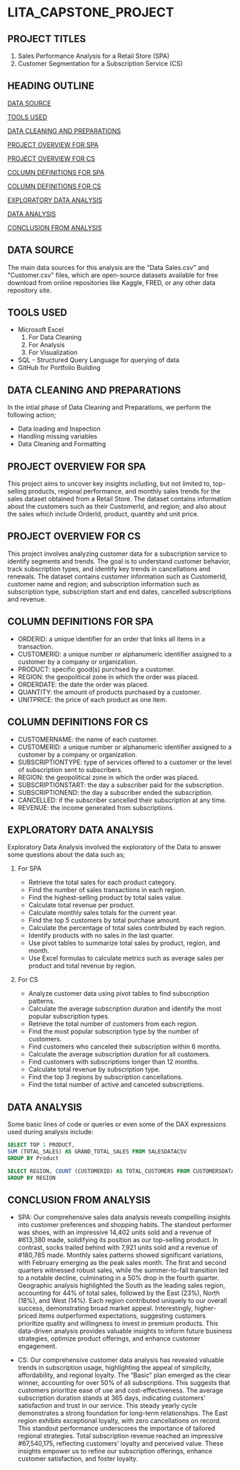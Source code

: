 # LITA_CAPSTONE_PROJECT

## PROJECT TITLES
1. Sales Performance Analysis for a Retail Store (SPA)
2. Customer Segmentation for a Subscription Service (CS)

## HEADING OUTLINE
[DATA SOURCE](#data-source)

[TOOLS USED](#tools-used)

[DATA CLEANING AND PREPARATIONS](#data-cleaning-and-preparations)

[PROJECT OVERVIEW FOR SPA](#project-overview-for-spa)

[PROJECT OVERVIEW FOR CS](#project-overview-for-cs)

[COLUMN DEFINITIONS FOR SPA](#column-definitions-for-spa)

[COLUMN DEFINITIONS FOR CS](#column-definitions-for-cs)

[EXPLORATORY DATA ANALYSIS](#exploratory-data-analysis)

[DATA ANALYSIS](#data-analysis)

[CONCLUSION FROM ANALYSIS](#conclusion-from-analysis)

## DATA SOURCE
The main data sources for this analysis are the "Data Sales.csv" and "Customer.csv" files, which are open-source datasets available for free download from online repositories like Kaggle, FRED, or any other data repository site.

## TOOLS USED
- Microsoft Excel
  1. For Data Cleaning
  2. For Analysis
  3. For Visualization
- SQL - Structured Query Language for querying of data
- GitHub for Portfolio Building

## DATA CLEANING AND PREPARATIONS
In the intial phase of Data Cleaning and Preparations, we perform the following action;
- Data loading and Inspection
- Handling missing variables
- Data Cleaning and Formatting

## PROJECT OVERVIEW FOR SPA
This project aims to uncover key insights including, but not limited to, top-selling products, regional performance, and monthly sales trends for the sales dataset obtained from a Retail Store. The dataset contains information about the customers such as their CustomerId, and region; and also about the sales which include OrderId, product, quantity and unit price.

## PROJECT OVERVIEW FOR CS
This project involves analyzing customer data for a subscription service to identify segments and trends. The goal is to understand customer behavior, track subscription types, and identify key trends in cancellations and renewals. The dataset contains customer information such as CustomerId, customer name and region; and subscription information such as subscription type, subscription start and end dates, cancelled subscriptions and revenue.

## COLUMN DEFINITIONS FOR SPA
- ORDERID: a unique identifier for an order that links all items in a transaction.
- CUSTOMERID: a unique number or alphanumeric identifier assigned to a customer by a company or organization.
- PRODUCT: specific good(s) purchsed by a customer.
- REGION: the geopolitical zone in which the order was placed.
- ORDERDATE: the date the order was placed.
- QUANTITY: the amount of products purchased by a customer.
- UNITPRICE: the price of each product as one item.

## COLUMN DEFINITIONS FOR CS
- CUSTOMERNAME: the name of each customer.
- CUSTOMERID: a unique number or alphanumeric identifier assigned to a customer by a company or organization.
- SUBSCRIPTIONTYPE: type of services offered to a customer or the level of subscription sent to subscribers.
- REGION: the geopolitical zone in which the order was placed.
- SUBSCRIPTIONSTART: the day a subscriber paid for the subscription.
- SUBSCRIPTIONEND: the day a subscriber ended the subscription.
- CANCELLED: if the subscriber cancelled their subscription at any time.
- REVENUE: the income generated from subscriptions.

## EXPLORATORY DATA ANALYSIS
Exploratory Data Analysis involved the exploratory of the Data to answer some questions about the data such as;
1. For SPA
   - Retrieve the total sales for each product category.
   - Find the number of sales transactions in each region.
   - Find the highest-selling product by total sales value.
   - Calculate total revenue per product.
   - Calculate monthly sales totals for the current year.
   - Find the top 5 customers by total purchase amount.
   - Calculate the percentage of total sales contributed by each region.
   - Identify products with no sales in the last quarter.
   - Use pivot tables to summarize total sales by product, region, and month.
   - Use Excel formulas to calculate metrics such as average sales per product and total revenue by region.
  
  2. For CS
     - Analyze customer data using pivot tables to find subscription patterns.
     - Calculate the average subscription duration and identify the most popular subscription types.
     - Retrieve the total number of customers from each region.
     - Find the most popular subscription type by the number of customers.
     - Find customers who canceled their subscription within 6 months.
     - Calculate the average subscription duration for all customers.
     - Find customers with subscriptions longer than 12 months.
     - Calculate total revenue by subscription type.
     - Find the top 3 regions by subscription cancellations.
     - Find the total number of active and canceled subscriptions.

## DATA ANALYSIS
Some basic lines of code or queries or even some of the DAX expressions used during analysis include:
```SQL
SELECT TOP 1 PRODUCT,
SUM (TOTAL_SALES) AS GRAND_TOTAL_SALES FROM SALESDATACSV
GROUP BY Product
```

```SQL
SELECT REGION, COUNT (CUSTOMERID) AS TOTAL_CUSTOMERS FROM CUSTOMERSDATA
GROUP BY REGION
```

## CONCLUSION FROM ANALYSIS
- SPA:
  Our comprehensive sales data analysis reveals compelling insights into customer preferences and shopping habits. The standout performer was shoes, with an impressive 14,402 units sold and a revenue of #613,380 made, solidifying its position as our top-selling product. In contrast, socks trailed behind with 7,921 units sold and a revenue of #180,785 made. Monthly sales patterns showed significant variations, with February emerging as the peak sales month. The first and second quarters witnessed robust sales, while the summer-to-fall transition led to a notable decline, culminating in a 50% drop in the fourth quarter. Geographic analysis highlighted the South as the leading sales region, accounting for 44% of total sales, followed by the East (23%), North (18%), and West (14%). Each region contributed uniquely to our overall success, demonstrating broad market appeal. Interestingly, higher-priced items outperformed expectations, suggesting customers prioritize quality and willingness to invest in premium products.
This data-driven analysis provides valuable insights to inform future business strategies, optimize product offerings, and enhance customer engagement. 

- CS:
  Our comprehensive customer data analysis has revealed valuable trends in subscription usage, highlighting the appeal of simplicity, affordability, and regional loyalty. The “Basic” plan emerged as the clear winner, accounting for over 50% of all subscriptions. This suggests that customers prioritize ease of use and cost-effectiveness. The average subscription duration stands at 365 days, indicating customers’ satisfaction and trust in our service. This steady yearly cycle demonstrates a strong foundation for long-term relationships. The East region exhibits exceptional loyalty, with zero cancellations on record. This standout performance underscores the importance of tailored regional strategies. Total subscription revenue reached an impressive #67,540,175, reflecting customers’ loyalty and perceived value.
These insights empower us to refine our subscription offerings, enhance customer satisfaction, and foster loyalty.
